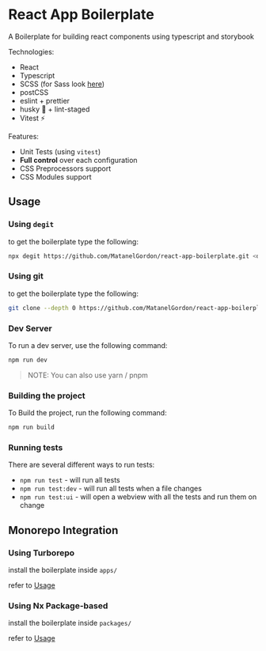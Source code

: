 # React App Boilerplate

A Boilerplate for building react components using typescript and storybook

Technologies:

- React
- Typescript
- SCSS (for Sass look [here](#Switching-to-sass))
- postCSS
- eslint + prettier
- husky 🐶 + lint-staged
- Vitest ⚡

Features:

- Unit Tests (using `vitest`)
- **Full control** over each configuration
- CSS Preprocessors support
- CSS Modules support

## Usage

### Using `degit`

to get the boilerplate type the following:

```bash
npx degit https://github.com/MatanelGordon/react-app-boilerplate.git <directory name>
```

### Using git

to get the boilerplate type the following:

```bash
git clone --depth 0 https://github.com/MatanelGordon/react-app-boilerplate.git <directory name>
```

### Dev Server

To run a dev server, use the following command:

```bash
npm run dev
```

> NOTE: You can also use yarn / pnpm

### Building the project

To Build the project, run the following command:

```bash
npm run build
```

### Running tests

There are several different ways to run tests: 

- `npm run test` - will run all tests
- `npm run test:dev` - will run all tests when a file changes
- `npm run test:ui` - will open a webview with all the tests and run them on change



## Monorepo Integration

### Using Turborepo

install the boilerplate inside `apps/`

refer to [Usage](#usage)

### Using Nx Package-based

install the boilerplate inside `packages/`

refer to [Usage](#usage)
